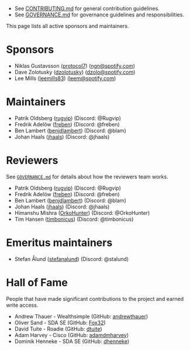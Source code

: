 - See [CONTRIBUTING.md](CONTRIBUTING.md) for general contribution guidelines.
- See [GOVERNANCE.md](GOVERNANCE.md) for governance guidelines and responsibilities.

This page lists all active sponsors and maintainers.

# Sponsors

- Niklas Gustavsson ([protocol7](https://github.com/protocol7)) (ngn@spotify.com)
- Dave Zolotusky ([dzolotusky](https://github.com/dzolotusky)) (dzolo@spotify.com)
- Lee Mills ([leemills83](https://github.com/leemills83)) (leem@spotify.com)

# Maintainers

- Patrik Oldsberg ([rugvip](https://github.com/rugvip)) (Discord: @Rugvip)
- Fredrik Adelöw ([freben](https://github.com/freben)) (Discord: @freben)
- Ben Lambert ([benjdlambert](https://github.com/benjdlambert)) (Discord: @blam)
- Johan Haals ([jhaals](https://github.com/jhaals)) (Discord: @jhaals)

# Reviewers

See [`GOVERNANCE.md`](./GOVERNANCE.md) for details about how the reviewers team
works.

- Patrik Oldsberg ([rugvip](https://github.com/rugvip)) (Discord: @Rugvip)
- Fredrik Adelöw ([freben](https://github.com/freben)) (Discord: @freben)
- Ben Lambert ([benjdlambert](https://github.com/benjdlambert)) (Discord: @blam)
- Johan Haals ([jhaals](https://github.com/jhaals)) (Discord: @jhaals)
- Himanshu Mishra ([OrkoHunter](https://github.com/OrkoHunter)) (Discord: @OrkoHunter)
- Tim Hansen ([timbonicus](https://github.com/timbonicus)) (Discord: @timbonicus)

# Emeritus maintainers

- Stefan Ålund ([stefanalund](https://github.com/stefanalund)) (Discord: @stalund)

# Hall of Fame

People that have made significant contributions to the project and earned write access.

- Andrew Thauer - Wealthsimple (GitHub: [andrewthauer](https://github.com/andrewthauer))
- Oliver Sand - SDA SE (GitHub: [Fox32](https://github.com/Fox32))
- David Tuite - Roadie (GitHub: [dtuite](https://github.com/dtuite))
- Adam Harvey - Cisco (GitHub: [adamdmharvey](https://github.com/adamdmharvey))
- Dominik Henneke - SDA SE (GitHub: [dhenneke](https://github.com/dhenneke))
